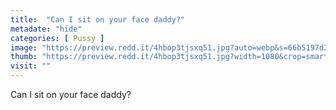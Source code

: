 ```yaml
---
title:  "Can I sit on your face daddy?"
metadate: "hide"
categories: [ Pussy ]
image: "https://preview.redd.it/4hbop3tjsxq51.jpg?auto=webp&s=66b5197d264bb310c6b6e0abc5c8cd474ed07d29"
thumb: "https://preview.redd.it/4hbop3tjsxq51.jpg?width=1080&crop=smart&auto=webp&s=571c1907e4ddbd12648cc87c070cb1332d176f1e"
visit: ""
---
```

Can I sit on your face daddy?
